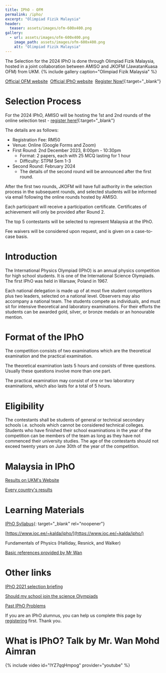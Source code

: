 ```yaml
---
title: IPhO - OFM
permalink: /ipho/
excerpt: "Olimpiad Fizik Malaysia"
header:
  teaser: assets/images/ofm-600x400.png
gallery:
  - url: assets/images/ofm-600x400.png
    image_path: assets/images/ofm-600x400.png
    alt: "Olimpiad Fizik Malaysia"
---
```


The Selection for the 2024 IPhO is done through Olimpiad Fizik Malaysia, hosted in a joint collaboration between AMISO and JKOFM (JawatanKuasa OFM) from UKM.
{% include gallery caption="Olimpiad Fizik Malaysia" %}

[Official OFM website](http://www.ukm.my/ipho/)&nbsp;&nbsp;[Official IPhO website](https://www.ipho-new.org/)&nbsp;&nbsp;[Register Now!](https://forms.gle/ppghLqargbVbcEZu6){:target="_blank"}

# Selection Process

For the 2024 IPhO, AMISO will be hosting the 1st and 2nd rounds of the online selection test - [register here!](https://forms.gle/ppghLqargbVbcEZu6){:target="_blank"} 

The details are as follows:
- Registration Fee: RM50
- Venue: Online (Google Forms and Zoom)
- First Round: 2nd December 2023, 8:00pm - 10:30pm
  - Format: 2 papers, each with 25 MCQ lasting for 1 hour
  - Difficulty: STPM Sem 1-3
- Second Round: February 2024
  -  The details of the second round will be announced after the first round.

After the first two rounds, JKOFM will have full authority in the selection process in the subsequent rounds, and selected students will be informed via email following the online rounds hosted by AMISO.

Each participant will receive a participation certificate. Certificates of achievement will only be provided after Round 2.

The top 5 contestants will be selected to represent Malaysia at the IPhO.

Fee waivers will be considered upon request, and is given on a case-to-case basis.

# Introduction

The International Physics Olympiad (IPhO) is an annual physics competition for high school students. It is one of the International Science Olympiads. The first IPhO was held in Warsaw, Poland in 1967.

Each national delegation is made up of at most five student competitors plus two leaders, selected on a national level. Observers may also accompany a national team. The students compete as individuals, and must sit for intensive theoretical and laboratory examinations. For their efforts the students can be awarded gold, silver, or bronze medals or an honourable mention.

# Format of the IPhO

The competition consists of two examinations which are the theoretical examination and the practical examination.

The theoretical examination lasts 5 hours and consists of three questions. Usually these questions involve more than one part.

The practical examination may consist of one or two laboratory examinations, which also lasts for a total of 5 hours.

# Eligibility

The contestants shall be students of general or technical secondary schools i.e. schools which cannot be considered technical colleges. Students who have finished their school examinations in the year of the competition can be members of the team as long as they have not commenced their university studies. The age of the contestants should not exceed twenty years on June 30th of the year of the competition.

# Malaysia in IPhO
[Results on UKM's Website](http://www.ukm.my/ipho/participate.htm)

[Every country's results](https://ipho-unofficial.org/)

# Learning Materials

[IPhO Syllabus](https://www.ipho2021.lt/uplfiles/2015-12-06%20%20Syllabus%20of%20IPhO_1.pdf){: target="_blank" rel="noopener"}

[https://www.ioc.ee/~kalda/ipho/](https://www.ioc.ee/~kalda/ipho/)

Fundamentals of Physics (Halliday, Resnick, and Walker)

[Basic references provided by Mr Wan](https://drive.google.com/drive/folders/1qATZt4_7ykTgDVnEC-wtYVj9PnpVlFTk?usp=sharing)

# Other links

[IPhO 2021 selection briefing](https://drive.google.com/file/d/1l4H2U54rJDmMfbFBknRfWUu-oCD2v-2F/view?usp=sharing)

[Should my school join the science Olympiads](https://drive.google.com/file/d/1wvzAA0HgULUXbfdxOhydeO7jUx8Pf_UB/view?usp=sharing)

[Past IPhO Problems](https://ipho.olimpicos.net)

If you are an IPhO alumnus, you can help us complete this page by [registering](/alumni) first. Thank you.

# What is IPhO? Talk by Mr. Wan Mohd Aimran
{% include video id="lYZ7qqHmpog" provider="youtube" %}
